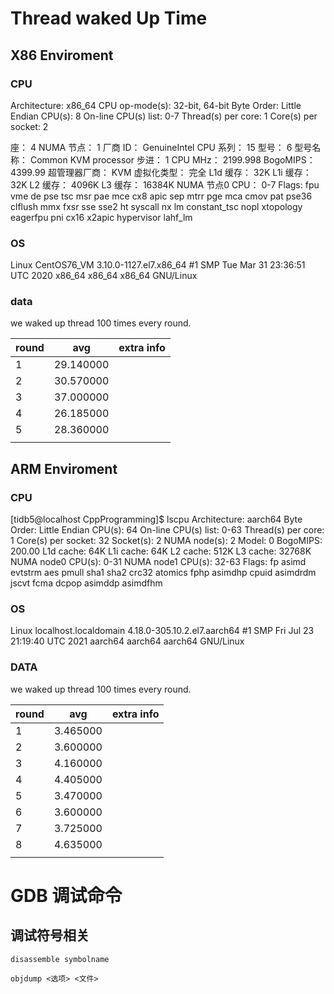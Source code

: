 

# Thread waked Up Time

## X86 Enviroment

### CPU

Architecture:          x86_64
CPU op-mode(s):        32-bit, 64-bit
Byte Order:            Little Endian
CPU(s):                8
On-line CPU(s) list:   0-7
Thread(s) per core:    1
Core(s) per socket:    2

座：                 4
NUMA 节点：         1
厂商 ID：           GenuineIntel
CPU 系列：          15
型号：              6
型号名称：        Common KVM processor
步进：              1
CPU MHz：             2199.998
BogoMIPS：            4399.99
超管理器厂商：  KVM
虚拟化类型：     完全
L1d 缓存：          32K
L1i 缓存：          32K
L2 缓存：           4096K
L3 缓存：           16384K
NUMA 节点0 CPU：    0-7
Flags:                 fpu vme de pse tsc msr pae mce cx8 apic sep mtrr pge mca cmov pat pse36 clflush mmx fxsr sse sse2 ht syscall nx lm constant_tsc nopl xtopology eagerfpu pni cx16 x2apic hypervisor lahf_lm

### OS

Linux CentOS76_VM 3.10.0-1127.el7.x86_64 #1 SMP Tue Mar 31 23:36:51 UTC 2020 x86_64 x86_64 x86_64 GNU/Linux



### data

we waked up thread 100 times every round.

| round | avg       | extra info |
| ----- | --------- | ---------- |
| 1     | 29.140000 |            |
| 2     | 30.570000 |            |
| 3     | 37.000000 |            |
| 4     | 26.185000 |            |
| 5     | 28.360000 |            |
|       |           |            |



## ARM Enviroment

### CPU

[tidb5@localhost CppProgramming]$ lscpu
Architecture:          aarch64
Byte Order:            Little Endian
CPU(s):                64
On-line CPU(s) list:   0-63
Thread(s) per core:    1
Core(s) per socket:    32
Socket(s):             2
NUMA node(s):          2
Model:                 0
BogoMIPS:              200.00
L1d cache:             64K
L1i cache:             64K
L2 cache:              512K
L3 cache:              32768K
NUMA node0 CPU(s):     0-31
NUMA node1 CPU(s):     32-63
Flags:                 fp asimd evtstrm aes pmull sha1 sha2 crc32 atomics fphp asimdhp cpuid asimdrdm jscvt fcma dcpop asimddp asimdfhm

### OS

Linux localhost.localdomain 4.18.0-305.10.2.el7.aarch64 #1 SMP Fri Jul 23 21:19:40 UTC 2021 aarch64 aarch64 aarch64 GNU/Linux

### DATA

we waked up thread 100 times every round.

| round | avg      | extra info |
| ----- | -------- | ---------- |
| 1     | 3.465000 |            |
| 2     | 3.600000 |            |
| 3     | 4.160000 |            |
| 4     | 4.405000 |            |
| 5     | 3.470000 |            |
| 6     | 3.600000 |            |
| 7     | 3.725000 |            |
| 8     | 4.635000 |            |
|       |          |            |



# GDB 调试命令

## 调试符号相关

```
disassemble symbolname

objdump <选项> <文件>
```





